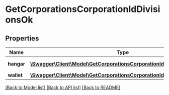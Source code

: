 # GetCorporationsCorporationIdDivisionsOk

## Properties
Name | Type | Description | Notes
------------ | ------------- | ------------- | -------------
**hangar** | [**\Swagger\Client\Model\GetCorporationsCorporationIdDivisionsOkHangar[]**](GetCorporationsCorporationIdDivisionsOkHangar.md) | hangar array | [optional] 
**wallet** | [**\Swagger\Client\Model\GetCorporationsCorporationIdDivisionsOkWallet[]**](GetCorporationsCorporationIdDivisionsOkWallet.md) | wallet array | [optional] 

[[Back to Model list]](../README.md#documentation-for-models) [[Back to API list]](../README.md#documentation-for-api-endpoints) [[Back to README]](../README.md)


